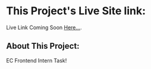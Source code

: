 # This Project's Live Site link:

Live Link Coming Soon [Here...](https://github.com/facebook/create-react-app).

## About This Project:

EC Frontend Intern Task!


